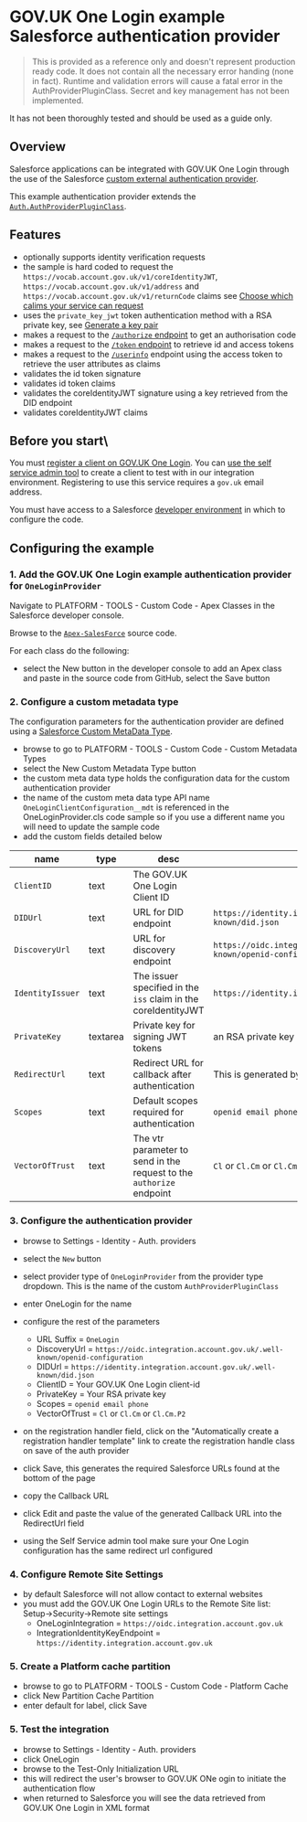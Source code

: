 # GOV.UK One Login example Salesforce authentication provider

> This is provided as a reference only and doesn't represent production ready code. It does not contain all the necessary error handing (none in fact). Runtime and validation errors will cause a fatal error in the AuthProviderPluginClass. Secret and key management has not been implemented. 

It has not been thoroughly tested and should be used as a guide only.

## Overview

 Salesforce applications can be integrated with GOV.UK One Login through the use of the Salesforce [custom external authentication provider](https://help.salesforce.com/s/articleView?id=sf.sso_provider_plugin_custom.htm&type=5).

 This example authentication provider extends the [`Auth.AuthProviderPluginClass`](https://developer.salesforce.com/docs/atlas.en-us.apexref.meta/apexref/apex_class_Auth_AuthProviderPluginClass.htm).

## Features

- optionally supports identity verification requests
- the sample is hard coded to request the `https://vocab.account.gov.uk/v1/coreIdentityJWT`, `https://vocab.account.gov.uk/v1/address` and `https://vocab.account.gov.uk/v1/returnCode` claims see [Choose which calims your service can request](https://docs.sign-in.service.gov.uk/before-integrating/choose-which-user-attributes-your-service-can-request/#choose-which-claims-your-service-can-request)
- uses the `private_key_jwt` token authentication method with a RSA private key, see [Generate a key pair](https://docs.sign-in.service.gov.uk/before-integrating/generate-a-key/)
- makes a request to the [`/authorize` endpoint](https://docs.sign-in.service.gov.uk/integrate-with-integration-environment/authenticate-your-user/#make-a-request-to-the-authorize-endpoint)  to get an authorisation code
- makes a request to the [`/token` endpoint](https://docs.sign-in.service.gov.uk/integrate-with-integration-environment/authenticate-your-user/#make-a-token-request) to retrieve id and access tokens
- makes a request to the [`/userinfo`](https://docs.sign-in.service.gov.uk/integrate-with-integration-environment/authenticate-your-user/#retrieve-user-information) endpoint using the access token to retrieve the user attributes as claims
- validates the id token signature
- validates id token claims
- validates the coreIdentityJWT signature using a key retrieved from the DID endpoint
- validates coreIdentityJWT claims

## Before you start\

You must [register a client on GOV.UK One Login](https://docs.sign-in.service.gov.uk/before-integrating/set-up-your-service-s-configuration/#register-your-service-to-use-gov-uk-one-login). You can [use the self service admin tool](https://admin.sign-in.service.gov.uk/register/enter-email-address) to create a client to test with in our integration environment. Registering to use this service requires a `gov.uk` email address.

You must have access to a Salesforce [developer environment](https://developer.salesforce.com/) in which to configure the code.

## Configuring the example

### 1. Add the  GOV.UK One Login example authentication provider for `OneLoginProvider`

Navigate to PLATFORM - TOOLS - Custom Code - Apex Classes in the Salesforce developer console.

Browse to the [`Apex-SalesForce`](https://raw.githubusercontent.com/govuk-one-login/rp-reference/main/clients/Apex-SalesForce/) source code.

For each class do the following:

- select the New button in the developer console to add an Apex class and paste in the source code from GitHub, select the Save button

### 2. Configure a custom metadata type

The configuration parameters for the authentication provider are defined using a [Salesforce Custom MetaData Type](https://help.salesforce.com/s/articleView?id=sf.custommetadatatypes_overview.htm&type=5).

- browse to go to PLATFORM - TOOLS - Custom Code - Custom Metadata Types
- select the New Custom Metadata Type button
- the custom meta data type holds the configuration data for the custom authentication provider
- the name of the custom meta data type API name `OneLoginClientConfiguration__mdt` is referenced in the OneLoginProvider.cls code sample so if you use a different name you will need to update the sample code
- add the custom fields detailed below
  
|name | type |desc|value|
|-----|------|----|-----|
|`ClientID`| text| The GOV.UK One Login Client ID ||
|`DIDUrl`| text |URL for DID endpoint| `https://identity.integration.account.gov.uk/.well-known/did.json` |
|`DiscoveryUrl`| text |URL for discovery endpoint| `https://oidc.integration.account.gov.uk/.well-known/openid-configuration` |
|`IdentityIssuer` | text | The issuer specified in the `iss` claim in the coreIdentityJWT | `https://identity.integration.account.gov.uk/` |
|`PrivateKey` | textarea | Private key for signing JWT tokens| an RSA private key |
|`RedirectUrl` | text | Redirect URL for callback after authentication| This is generated by Salesforce |
|`Scopes` | text| Default scopes required for authentication| `openid email phone` |
|`VectorOfTrust` | text | The vtr parameter to send in the request to the `authorize` endpoint | `Cl` or `Cl.Cm` or `Cl.Cm.P2` |

### 3. Configure the authentication provider

- browse to Settings - Identity - Auth. providers
- select the `New` button
- select provider type of `OneLoginProvider` from the provider type dropdown. This is the name of the custom `AuthProviderPluginClass`
- enter OneLogin for the name
- configure the rest of the parameters
  - URL Suffix = `OneLogin`
  - DiscoveryUrl = `https://oidc.integration.account.gov.uk/.well-known/openid-configuration`
  - DIDUrl = `https://identity.integration.account.gov.uk/.well-known/did.json`
  - ClientID = Your GOV.UK One Login client-id
  - PrivateKey = Your RSA private key
  - Scopes = `openid email phone`
  - VectorOfTrust = `Cl` or `Cl.Cm` or `Cl.Cm.P2`

- on the registration handler field, click on the "Automatically create a registration handler template" link to create the registration handle class on save of the auth provider
- click Save, this generates the required Salesforce URLs found at the bottom of the page
- copy the Callback URL
- click Edit and paste the value of the generated Callback URL into the RedirectUrl field
- using the Self Service admin tool make sure your One Login configuration has the same redirect url configured

### 4. Configure Remote Site Settings

- by default Salesforce will not allow contact to external websites
- you must add the GOV.UK One Login URLs to the Remote Site list: Setup->Security->Remote site settings
  - OneLoginIntegration = `https://oidc.integration.account.gov.uk`
  - IntegrationIdentityKeyEndpoint = `https://identity.integration.account.gov.uk`

### 5. Create a Platform cache partition

- browse to go to PLATFORM - TOOLS - Custom Code - Platform Cache
- click New Partition Cache Partition
- enter default for label, click Save

### 5. Test the integration

- browse to Settings - Identity - Auth. providers
- click OneLogin
- browse to the Test-Only Initialization URL
- this will redirect the user's browser to GOV.UK ONe ogin to initiate the authentication flow
- when returned to Salesforce you will see the data retrieved from GOV.UK One Login in XML format
